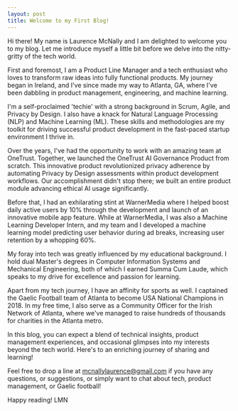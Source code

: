```yaml
---
layout: post
title: Welcome to my First Blog!
---
```


Hi there! My name is Laurence McNally and I am delighted to welcome you to my blog. Let me introduce myself a little bit before we delve into the nitty-gritty of the tech world.

First and foremost, I am a Product Line Manager and a tech enthusiast who loves to transform raw ideas into fully functional products. My journey began in Ireland, and I've since made my way to Atlanta, GA, where I've been dabbling in product management, engineering, and machine learning.

I'm a self-proclaimed 'techie' with a strong background in Scrum, Agile, and Privacy by Design. I also have a knack for Natural Language Processing (NLP) and Machine Learning (ML). These skills and methodologies are my toolkit for driving successful product development in the fast-paced startup environment I thrive in.

Over the years, I've had the opportunity to work with an amazing team at OneTrust. Together, we launched the OneTrust AI Governance Product from scratch. This innovative product revolutionized privacy adherence by automating Privacy by Design assessments within product development workflows. Our accomplishment didn't stop there; we built an entire product module advancing ethical AI usage significantly.

Before that, I had an exhilarating stint at WarnerMedia where I helped boost daily active users by 10% through the development and launch of an innovative mobile app feature. While at WarnerMedia, I was also a Machine Learning Developer Intern, and my team and I developed a machine learning model predicting user behavior during ad breaks, increasing user retention by a whopping 60%.

My foray into tech was greatly influenced by my educational background. I hold dual Master's degrees in Computer Information Systems and Mechanical Engineering, both of which I earned Summa Cum Laude, which speaks to my drive for excellence and passion for learning.

Apart from my tech journey, I have an affinity for sports as well. I captained the Gaelic Football team of Atlanta to become USA National Champions in 2018. In my free time, I also serve as a Community Officer for the Irish Network of Atlanta, where we've managed to raise hundreds of thousands for charities in the Atlanta metro.

In this blog, you can expect a blend of technical insights, product management experiences, and occasional glimpses into my interests beyond the tech world. Here's to an enriching journey of sharing and learning!

Feel free to drop a line at mcnallylaurence@gmail.com if you have any questions, or suggestions, or simply want to chat about tech, product management, or Gaelic football!

Happy reading!
LMN
